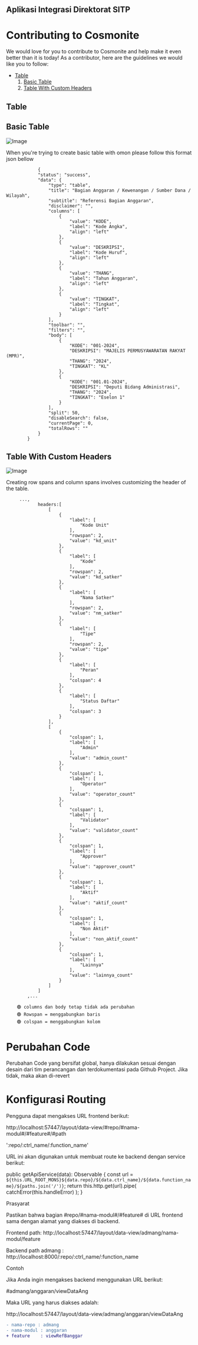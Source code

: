 ## Aplikasi Integrasi Direktorat SITP

# Contributing to Cosmonite

We would love for you to contribute to Cosmonite and help make it even better than it is today!
As a contributor, here are the guidelines we would like you to follow:

 - [Table](#table)
     1. [Basic Table](#basictable) 
     2. [Table With Custom Headers](#customheader) 



## <a name="table"></a> Table

## <a name="basictable"></a> Basic Table
![Image](https://github.com/user-attachments/assets/6d4895e9-bcd4-49b1-ae2e-fc40d32fb0c0)

When you're trying to create basic table with omon please follow this format json bellow
```shell
            {
            "status": "success",
            "data": {
                "type": "table",
                "title": "Bagian Anggaran / Kewenangan / Sumber Dana / Wilayah",
                "subtitle": "Referensi Bagian Anggaran",
                "disclaimer": "",
                "columns": [
                    {
                        "value": "KODE",
                        "label": "Kode Angka",
                        "align": "left"
                    },
                    {
                        "value": "DESKRIPSI",
                        "label": "Kode Huruf",
                        "align": "left"
                    },
                    {
                        "value": "THANG",
                        "label": "Tahun Anggaran",
                        "align": "left"
                    },
                    {
                        "value": "TINGKAT",
                        "label": "Tingkat",
                        "align": "left"
                    }
                ],
                "toolbar": "",
                "filters": "",
                "body": [
                    {
                        "KODE": "001-2024",
                        "DESKRIPSI": "MAJELIS PERMUSYAWARATAN RAKYAT (MPR)",
                        "THANG": "2024",
                        "TINGKAT": "KL"
                    },
                    {
                        "KODE": "001.01-2024",
                        "DESKRIPSI": "Deputi Bidang Administrasi",
                        "THANG": "2024",
                        "TINGKAT": "Eselon 1"
                    }
                ],
                "split": 50,
                "disableSearch": false,
                "currentPage": 0,
                "totalRows": ""
            }
        }
```

## <a name="customheader"></a> Table With Custom Headers
![Image](https://github.com/user-attachments/assets/fead6931-52ec-4f16-b284-53dc5ede6f6a)

Creating row spans and column spans involves customizing the header of the table.
```shell
     ...,
            headers:[
                [
                    {
                        "label": [
                            "Kode Unit"
                        ],
                        "rowspan": 2,
                        "value": "kd_unit"
                    },
                    {
                        "label": [
                            "Kode"
                        ],
                        "rowspan": 2,
                        "value": "kd_satker"
                    },
                    {
                        "label": [
                            "Nama Satker"
                        ],
                        "rowspan": 2,
                        "value": "nm_satker"
                    },
                    {
                        "label": [
                            "Tipe"
                        ],
                        "rowspan": 2,
                        "value": "tipe"
                    },
                    {
                        "label": [
                            "Peran"
                        ],
                        "colspan": 4
                    },
                    {
                        "label": [
                            "Status Daftar"
                        ],
                        "colspan": 3
                    }
                ],
                [
                    {
                        "colspan": 1,
                        "label": [
                            "Admin"
                        ],
                        "value": "admin_count"
                    },
                    {
                        "colspan": 1,
                        "label": [
                            "Operator"
                        ],
                        "value": "operator_count"
                    },
                    {
                        "colspan": 1,
                        "label": [
                            "Validator"
                        ],
                        "value": "validator_count"
                    },
                    {
                        "colspan": 1,
                        "label": [
                            "Approver"
                        ],
                        "value": "approver_count"
                    },
                    {
                        "colspan": 1,
                        "label": [
                            "Aktif"
                        ],
                        "value": "aktif_count"
                    },
                    {
                        "colspan": 1,
                        "label": [
                            "Non Aktif"
                        ],
                        "value": "non_aktif_count"
                    },
                    {
                        "colspan": 1,
                        "label": [
                            "Lainnya"
                        ],
                        "value": "lainnya_count"
                    }
                ]
            ]
        ,...
```
        🟢 columns dan body tetap tidak ada perubahan
        🟢 Rowspan = menggabungkan baris
        🟢 colspan = menggabungkan kolom



# Perubahan Code
Perubahan Code yang bersifat global, hanya dilakukan sesuai dengan desain dari tim perancangan dan terdokumentasi pada Github Project. Jika tidak, maka akan di-revert 

# Konfigurasi Routing 
Pengguna dapat mengakses URL frontend berikut:

http://localhost:57447/layout/data-view/#repo/#nama-modul#/#feature#/#path

':repo/:ctrl_name/:function_name'

URL ini akan digunakan untuk membuat route ke backend dengan service berikut: 

   public getApiService(data): Observable<any> {
    const url = `${this.URL_ROOT_MONS}${data.repo}/${data.ctrl_name}/${data.function_name}/${paths.join('/')}`;
    return this.http.get<any>(url).pipe(
        catchError(this.handleError)
    );
}
  
Prasyarat

Pastikan bahwa bagian #repo/#nama-modul#/#feature# di URL frontend sama dengan alamat yang diakses di backend.

Frontend path: http://localhost:57447/layout/data-view/admang/nama-modul/feature

Backend path admang : http://localhost:8000/:repo/:ctrl_name/:function_name

Contoh

Jika Anda ingin mengakses backend menggunakan URL berikut:

#admang/anggaran/viewDataAng

Maka URL yang harus diakses adalah: 

http://localhost:57447/layout/data-view/admang/anggaran/viewDataAng

```diff
- nama-repo : admang
- nama-modul : anggaran
+ feature    : viewRefBanggar
```


